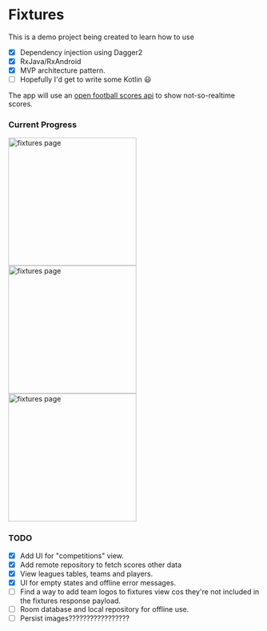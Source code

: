 # Fixtures


This is a demo project being created to learn how to use
 - [x] Dependency injection using Dagger2
 - [x] RxJava/RxAndroid
 - [x] MVP architecture pattern.
 - [ ] Hopefully I'd get to write some Kotlin :smiley:
 
 The app will use an [open football scores api](http://api.football-data.org/) to show not-so-realtime scores.
 
 ### Current Progress
 <img src="fixtures.gif" alt="fixtures page" width="256"> <img src="competition.gif" alt="fixtures page" width="256"> <img src="teams.gif" alt="fixtures page" width="256">

 ### TODO
 - [X] Add UI for "competitions" view.
 - [x] Add remote repository to fetch scores other data
 - [x] View leagues tables, teams and players.
 - [x] UI for empty states and offline error messages.
 - [ ] Find a way to add team logos to fixtures view cos they're not included in the fixtures response payload.
 - [ ] Room database and local repository for offline use.
 - [ ] Persist images?????????????????
